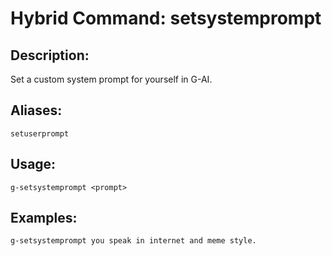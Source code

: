 # Hybrid Command: setsystemprompt

## Description:
Set a custom system prompt for yourself in G-AI.

## Aliases:
    setuserprompt

## Usage:
    g-setsystemprompt <prompt>

## Examples:
    g-setsystemprompt you speak in internet and meme style.